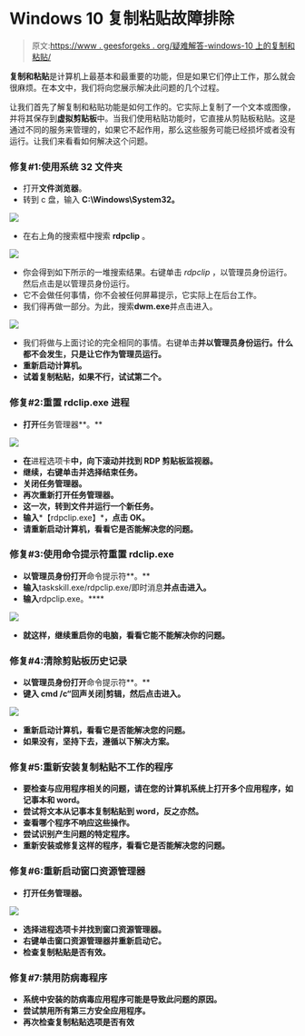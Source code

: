 # Windows 10 复制粘贴故障排除

> 原文:[https://www . geesforgeks . org/疑难解答-windows-10 上的复制和粘贴/](https://www.geeksforgeeks.org/troubleshooting-copy-and-paste-on-windows-10/)

**复制和粘贴**是计算机上最基本和最重要的功能，但是如果它们停止工作，那么就会很麻烦。在本文中，我们将向您展示解决此问题的几个过程。

让我们首先了解复制和粘贴功能是如何工作的。它实际上复制了一个文本或图像，并将其保存到**虚拟剪贴板**中。当我们使用粘贴功能时，它直接从剪贴板粘贴。这是通过不同的服务来管理的，如果它不起作用，那么这些服务可能已经损坏或者没有运行。让我们来看看如何解决这个问题。

### 修复#1:使用系统 32 文件夹

*   打开**文件浏览器**。
*   转到 c 盘，输入 **C:\Windows\System32。**

![](img/1ef6ce13a575f9ecdad92176256b96cf.png)

*   在右上角的搜索框中搜索 **rdpclip** 。

![](img/56a883641d338f58453e3a34d43b1edb.png)

*   你会得到如下所示的一堆搜索结果。右键单击 *rdpclip* ，以管理员身份运行。然后点击是以管理员身份运行。
*   它不会做任何事情，你不会被任何屏幕提示，它实际上在后台工作。
*   我们得再做一部分。为此，搜索**dwm.exe**并点击进入。

![](img/545def50a877c7048eb6f2efd41061bb.png)

*   我们将做与上面讨论的完全相同的事情。右键单击**并以管理员身份运行。什么都不会发生，只是让它作为管理员运行。**
*   **重新启动计算机。**
*   **试着复制粘贴，如果不行，试试第二个。**

### **修复#2:重置 rdclip.exe 进程**

*   **打开**任务管理器**。**

**![](img/44e8d22e4f0a4afcfea00817666cef93.png)**

*   **在**进程选项卡**中，向下滚动并找到 RDP 剪贴板监视器。**
*   **继续，右键单击并选择结束任务。**
*   **关闭任务管理器。**
*   **再次重新打开任务管理器。**
*   **这一次，转到文件并运行一个新任务。**
*   **输入***【rdpclip.exe】***，点击 OK。**
*   **请重新启动计算机，看看它是否能解决您的问题。**

### **修复#3:使用命令提示符重置 rdclip.exe**

*   **以管理员身份打开**命令提示符**。**
*   **输入**taskskill.exe/rdpclip.exe/即时消息**并点击进入。**
*   **输入**rdpclip.exe。****

**![](img/297cec446485b0834232f7ec61aee9e5.png)**

*   **就这样，继续重启你的电脑，看看它能不能解决你的问题。**

### **修复#4:清除剪贴板历史记录**

*   **以管理员身份打开**命令提示符**。**
*   **键入 **cmd /c“回声关闭|剪辑**，然后点击进入。**

**![](img/b85d84e9def35c4b15937fe7350ae72d.png)**

*   **重新启动计算机，看看它是否能解决您的问题。**
*   **如果没有，坚持下去，遵循以下解决方案。**

### **修复#5:重新安装复制粘贴不工作的程序**

*   **要检查与应用程序相关的问题，请在您的计算机系统上打开多个应用程序，如记事本和 word。**
*   **尝试将文本从记事本复制粘贴到 word，反之亦然。**
*   **查看哪个程序不响应这些操作。**
*   **尝试识别产生问题的特定程序。**
*   **重新安装或修复这样的程序，看看它是否能解决您的问题。**

### **修复#6:重新启动窗口资源管理器**

*   **打开任务管理器。**

**![](img/44e8d22e4f0a4afcfea00817666cef93.png)**

*   **选择进程选项卡并找到窗口资源管理器。**
*   **右键单击窗口资源管理器并重新启动它。**
*   **检查复制粘贴是否有效。**

### **修复#7:禁用防病毒程序**

*   **系统中安装的防病毒应用程序可能是导致此问题的原因。**
*   **尝试禁用所有第三方安全应用程序。**
*   **再次检查复制粘贴选项是否有效**